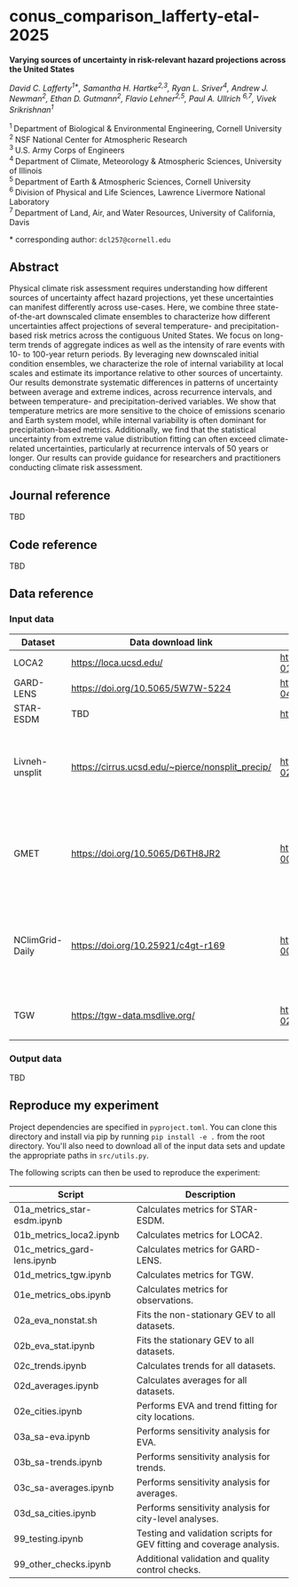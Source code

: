 # conus_comparison_lafferty-etal-2025

**Varying sources of uncertainty in risk-relevant hazard projections across the United States**

*David C. Lafferty<sup>1\*</sup>, Samantha H. Hartke<sup>2,3</sup>, Ryan L. Sriver<sup>4</sup>, Andrew J. Newman<sup>2</sup>, Ethan D. Gutmann<sup>2</sup>, Flavio Lehner<sup>2,5</sup>, Paul A. Ullrich <sup>6,7</sup>, Vivek Srikrishnan<sup>1</sup>*

<sup>1 </sup>Department of Biological \& Environmental Engineering, Cornell University\
<sup>2 </sup>NSF National Center for Atmospheric Research\
<sup>3 </sup>U.S. Army Corps of Engineers\
<sup>4 </sup>Department of Climate, Meteorology \& Atmospheric Sciences, University of Illinois\
<sup>5 </sup>Department of Earth \& Atmospheric Sciences, Cornell University\
<sup>6 </sup>Division of Physical and Life Sciences, Lawrence Livermore National Laboratory\
<sup>7 </sup>Department of Land, Air, and Water Resources, University of California, Davis

\* corresponding author:  `dcl257@cornell.edu`

## Abstract
Physical climate risk assessment requires understanding how different sources of uncertainty affect hazard projections, yet these uncertainties can manifest differently across use-cases. Here, we combine three state-of-the-art downscaled climate ensembles to characterize how different uncertainties affect projections of several temperature- and precipitation-based risk metrics across the contiguous United States. We focus on long-term trends of aggregate indices as well as the intensity of rare events with 10- to 100-year return periods. By leveraging new downscaled initial condition ensembles, we characterize the role of internal variability at local scales and estimate its importance relative to other sources of uncertainty. Our results demonstrate systematic differences in patterns of uncertainty between average and extreme indices, across recurrence intervals, and between temperature- and precipitation-derived variables. We show that temperature metrics are more sensitive to the choice of emissions scenario and Earth system model, while internal variability is often dominant for precipitation-based metrics. Additionally, we find that the statistical uncertainty from extreme value distribution fitting can often exceed climate-related uncertainties, particularly at recurrence intervals of 50 years or longer. Our results can provide guidance for researchers and practitioners conducting climate risk assessment.

## Journal reference
TBD

## Code reference
TBD

## Data reference

### Input data
| Dataset | Data download link | Reference | Notes |
|---------|------|---------|-------|
| LOCA2 | https://loca.ucsd.edu/ | https://doi.org/10.1175/JHM-D-22-0194.1 | - |
| GARD-LENS | https://doi.org/10.5065/5W7W-5224 | https://doi.org/10.1038/s41597-024-04205-z | - | 
| STAR-ESDM | TBD | https://doi.org/10.1029/2023EF004107 | - |
| Livneh-unsplit | https://cirrus.ucsd.edu/~pierce/nonsplit_precip/ | https://doi.org/10.1175/JHM-D-20-0212.1 | Training data for LOCA2, used for SI figures only. |
| GMET | https://doi.org/10.5065/D6TH8JR2 | https://doi.org/10.1175/JHM-D-15-0026.1 | Training data for GARD-LENS, used for SI figures only. |
| NClimGrid-Daily | https://doi.org/10.25921/c4gt-r169 | https://doi.org/10.1175/JTECH-D-22-0024.1 | Training data for STAR-ESDM, used for SI figures only. |
| TGW | https://tgw-data.msdlive.org/ | https://doi.org/10.1038/s41597-023-02485-5 | Used for SI figures only. |

### Output data
TBD

## Reproduce my experiment
Project dependencies are specified in `pyproject.toml`. You can clone this directory and install via pip by running `pip install -e .` from the root directory. You'll also need to download all of the input data sets and update the appropriate paths in `src/utils.py`.

The following scripts can then be used to reproduce the experiment:

| Script | Description |
|--------|-------------|
| 01a_metrics_star-esdm.ipynb | Calculates metrics for STAR-ESDM. |
| 01b_metrics_loca2.ipynb | Calculates metrics for LOCA2. |
| 01c_metrics_gard-lens.ipynb | Calculates metrics for GARD-LENS. |
| 01d_metrics_tgw.ipynb | Calculates metrics for TGW. |
| 01e_metrics_obs.ipynb | Calculates metrics for observations. |
| 02a_eva_nonstat.sh | Fits the non-stationary GEV to all datasets. |
| 02b_eva_stat.ipynb | Fits the stationary GEV to all datasets. |
| 02c_trends.ipynb | Calculates trends for all datasets. |
| 02d_averages.ipynb | Calculates averages for all datasets. |
| 02e_cities.ipynb | Performs EVA and trend fitting for city locations. |
| 03a_sa-eva.ipynb | Performs sensitivity analysis for EVA. |
| 03b_sa-trends.ipynb | Performs sensitivity analysis for trends. |
| 03c_sa-averages.ipynb | Performs sensitivity analysis for averages. |
| 03d_sa_cities.ipynb | Performs sensitivity analysis for city-level analyses. |
| 99_testing.ipynb | Testing and validation scripts for GEV fitting and coverage analysis. |
| 99_other_checks.ipynb | Additional validation and quality control checks. |

